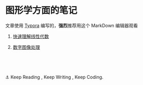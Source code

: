 # 图形学方面的笔记

文章使用 [Typora](https://www.typora.io/) 编写的，**强烈**推荐用这个 MarkDown 编辑器观看
1. [快速理解线性代数](https://github.com/CatOnly/CrashNote/tree/master/LinearAlgebra)

2. [数字图像处理](https://github.com/CatOnly/CrashNote/tree/master/DigitalImageProcessing)

   ​

   ​


⚓️ Keep Reading , Keep Writing , Keep Coding.